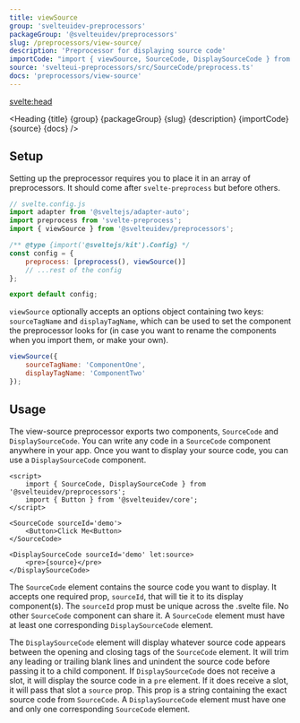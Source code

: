 ```yaml
---
title: viewSource
group: 'svelteuidev-preprocessors'
packageGroup: '@svelteuidev/preprocessors'
slug: /preprocessors/view-source/
description: 'Preprocessor for displaying source code'
importCode: "import { viewSource, SourceCode, DisplaySourceCode } from '@svelteuidev/preprocessors';"
source: 'svelteui-preprocessors/src/SourceCode/preprocess.ts'
docs: 'preprocessors/view-source'
---
```


<script>
    import { Heading } from '$lib/components';
</script>

<svelte:head>

  <title>{title} - SvelteUI</title>
</svelte:head>

<Heading {title} {group} {packageGroup} {slug} {description} {importCode} {source} {docs} />

## Setup

Setting up the preprocessor requires you to place it in an array of preprocessors. It should come after `svelte-preprocess` but before others.

```js
// svelte.config.js
import adapter from '@sveltejs/adapter-auto';
import preprocess from 'svelte-preprocess';
import { viewSource } from '@svelteuidev/preprocessors';

/** @type {import('@sveltejs/kit').Config} */
const config = {
	preprocess: [preprocess(), viewSource()]
	// ...rest of the config
};

export default config;
```

`viewSource` optionally accepts an options object containing two keys: `sourceTagName` and `displayTagName`, which can be used to set the component the preprocessor looks for (in case you want to rename the components when you import them, or make your own).

```js
viewSource({
	sourceTagName: 'ComponentOne',
	displayTagName: 'ComponentTwo'
});
```

## Usage

The view-source preprocessor exports two components, `SourceCode` and `DisplaySourceCode`. You can write any code in a `SourceCode` component anywhere in your app. Once you want to display your source code, you can use a `DisplaySourceCode` component.

```svelte
<script>
    import { SourceCode, DisplaySourceCode } from '@svelteuidev/preprocessors';
    import { Button } from '@svelteuidev/core';
</script>

<SourceCode sourceId='demo'>
    <Button>Click Me<Button>
</SourceCode>

<DisplaySourceCode sourceId='demo' let:source>
    <pre>{source}</pre>
</DisplaySourceCode>
```

The `SourceCode` element contains the source code you want to display. It accepts one required prop, `sourceId`, that will tie it to its display component(s). The `sourceId` prop must be unique across the .svelte file. No other `SourceCode` component can share it. A `SourceCode` element must have at least one corresponding `DisplaySourceCode` element.

The `DisplaySourceCode` element will display whatever source code appears between the opening and closing tags of the `SourceCode` element. It will trim any leading or trailing blank lines and unindent the source code before passing it to a child component. If `DisplaySourceCode` does not receive a slot, it will display the source code in a `pre` element. If it does receive a slot, it will pass that slot a `source` prop. This prop is a string containing the exact source code from `SourceCode`. A `DisplaySourceCode` element must have one and only one corresponding `SourceCode` element.
